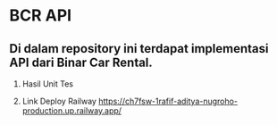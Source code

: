 # BCR API

## Di dalam repository ini terdapat implementasi API dari Binar Car Rental.

1. Hasil Unit Tes

2. Link Deploy Railway
   https://ch7fsw-1rafif-aditya-nugroho-production.up.railway.app/

